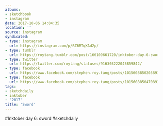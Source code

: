 ```yaml
---
albums:
- sketchbook
- instagram
date: 2017-10-06 14:04:35
location: ''
source: instagram
syndicated:
- type: instagram
  url: https://instagram.com/p/BZ6MTqXAd2p/
- type: tumblr
  url: https://roytang.tumblr.com/post/166109661720/inktober-day-6-sword-sketchdaily
- type: twitter
  url: https://twitter.com/roytang/statuses/916303222045859842/
- type: facebook
  url: https://www.facebook.com/stephen.roy.tang/posts/10156088502058912:1
- type: facebook
  url: https://www.facebook.com/stephen.roy.tang/posts/10156088504708912
tags:
- sketchdaily
- inktober
- '2017'
title: 'Sword'
---
```


#Inktober day 6: sword #sketchdaily